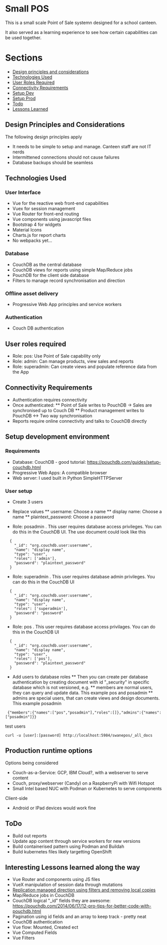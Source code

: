 # Small POS
This is a small scale Point of Sale systemn designed for a school canteen. 

It also served as a learning experience to see how certain capabilities can be used together. 

# Sections
* [Design principles and considerations](#dpc)
* [Technologies Used](#tech)
* [User Roles Required](#user)
* [Connectivity Requirements](#conn)
* [Setup Dev](#setupdev)
* [Setup Prod](#setupprod)
* [Todo](#todo)
* [Lessons Learned](#lessons)

## <a name="dpc"></a>Design Principles and Considerations 
The following design principles apply
* It needs to be simple to setup and manage. Canteen staff are not IT nerds
* Intermittened connections should not cause failures
* Database backups should be seamless

## <a name="tech"></a>Technologies Used
### User Interface
* Vue for the reactive web front-end capabilities
* Vuex for session management
* Vue Router for front-end routing
* Vue components using javascript files
* Bootstrap 4 for widgets
* Material Icons
* Charts.js for report charts
* No webpacks yet...

### Database
* CouchDB as the central database
* CouchDB views for reports using simple Map/Reduce jobs
* PouchDB for the client side database
* Filters to manage record synchronisation and direction

### Offline asset delivery
* Progressive Web App principles and service workers

### Authentication
* Couch DB authentication


## <a name="user"></a>User roles required
* Role: pos: Use Point of Sale capability only
* Role: admin: Can manage products, view sales and reports
* Role: superadmin: Can create views and populate reference data from the App

## <a name="conn"></a>Connectivity Requirements
* Authentication requires connectivity
* Once authenticated: 
** Point of Sale writes to PouchDB -> Sales are synchronised up to Couch DB
** Product management writes to PouchDB <-> Two way synchronisation
* Reports require online connectivity and talks to CouchDB directly

## <a name="setupdev"></a>Setup development environment
### Requirements
* Database: CouchDB - good tutorial: https://pouchdb.com/guides/setup-couchdb.html
* Progressive Web Apps: A compatible browser
* Web server: I used built in Python SimpleHTTPServer

### User setup
* Create 3 users
* Replace values
** username: Choose a name
** display name: Choose a name
** plaintext_password: Choose a password

* Role: posadmin . This user requires database access privileges. You can do this in the CouchDB UI. The use document could look like this
```
  {
    "_id": "org.couchdb.user:username",
    "name": "display name",
    "type": "user",
    "roles": ['admin'],
    "password": "plaintext_password"
  }
```
* Role: superadmin . This user requires database admin privileges. You can do this in the CouchDB UI
```
  {
    "_id": "org.couchdb.user:username",
    "name": "display name",
    "type": "user",
    "roles": ['superadmin'],
    "password": "password"
  }
```
* Role: pos . This user requires database access privilages. You can do this in the CouchDB UI
```
  {
    "_id": "org.couchdb.user:username",
    "name": "display name",
    "type": "user",
    "roles": ['pos'],
    "password": "plaintext_password"
  }
```

* Add users to database roles
** Then you can create per database authentication by creating document with id "_security" in specific database which is not versioned, e.g.
** members are normal users, they can query and update data. This example pos and posadmin
** admins are special users, that can create views and design documents. This example posadmin
```
 {"members":{"names":["pos","posadmin"],"roles":[]},"admins":{"names":["posadmin"]}}
```

test users
```
curl -u [user]:[password] http://localhost:5984/swanepos/_all_docs 
```

## <a name="setupprod"></a>Production runtime options
Options being considered
* Couch-as-a-Service: GCP, IBM Cloud?, with a webserver to serve content
* Couch, proxy/webserver (Candy) on a RaspberryPi with Wifi Hotspot
* Small Intel based NUC with Podman or Kubernetes to serve components

Client-side
* Android or IPad devices would work fine

## <a name="todo"></a>ToDo
* Build out reports
* Update app content through service workers for new versions
* Build containerised pattern using Podman and Buildah
* Build kubernetes files likely targetting OpenShift

## <a name="lessons"></a>Interesting Lessons learned along the way
* Vue Router and components using JS files
* VueX manipulation of session data through mutations
* [Replication managed direction using filters and removing local copies](docs/replication.md)
* Map/Reduce jobs in CouchDB
* CouchDB logical "_id" fields they are awesome: https://pouchdb.com/2014/06/17/12-pro-tips-for-better-code-with-pouchdb.html
* Pagination using id fields and an array to keep track - pretty neat
* CouchDB authentication
* Vue flow: Mounted, Created ect
* Vue Computed Fields
* Vue Filters

